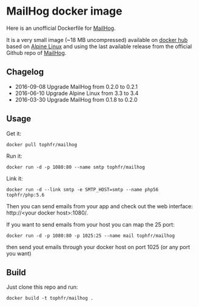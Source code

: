 # MailHog docker image

Here is an unofficial Dockerfile for [MailHog][mailhog].

It is a very small image (~18 MB uncompressed) available on [docker hub][dockerhubpage] based on [Alpine Linux][alpinehubpage] and using the last available release from the official Github repo of [MailHog][mailhog].

## Chagelog

- 2016-09-08 Upgrade MailHog from 0.2.0 to 0.2.1
- 2016-06-10 Upgrade Alpine Linux from 3.3 to 3.4
- 2016-03-30 Upgrade MailHog from 0.1.8 to 0.2.0

## Usage

Get it:

    docker pull tophfr/mailhog

Run it:

    docker run -d -p 1080:80 --name smtp tophfr/mailhog

Link it:

    docker run -d --link smtp -e SMTP_HOST=smtp --name php56 tophfr/php:5.6
    
Then you can send emails from your app and check out the web interface: http://\<your docker host\>:1080/.


If you want to send emails from your host you can map the 25 port:

    docker run -d -p 1080:80 -p 1025:25 --name mail tophfr/mailhog

then send yout emails through your docker host on port 1025 (or any port you want)

## Build

Just clone this repo and run:

    docker build -t tophfr/mailhog .


  [mailhog]: https://github.com/mailhog/MailHog/ "Web and API based SMTP testing" 
  [dockerhubpage]: https://hub.docker.com/r/tophfr/mailhog/ "MailHog docker hub page"
  [alpinehubpage]: https://hub.docker.com/_/alpine/ "A minimal Docker image based on Alpine Linux with a complete package index and only 5 MB in size!"
